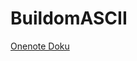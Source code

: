 # BuildomASCII


<a href="https://1drv.ms/o/s!ArFll9iu1mLaiy-SVgABkdc1vUrj" target="_blank">Onenote Doku</a>
